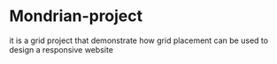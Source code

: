 # Mondrian-project
it is a grid project that demonstrate how grid placement can be used to design a responsive website
